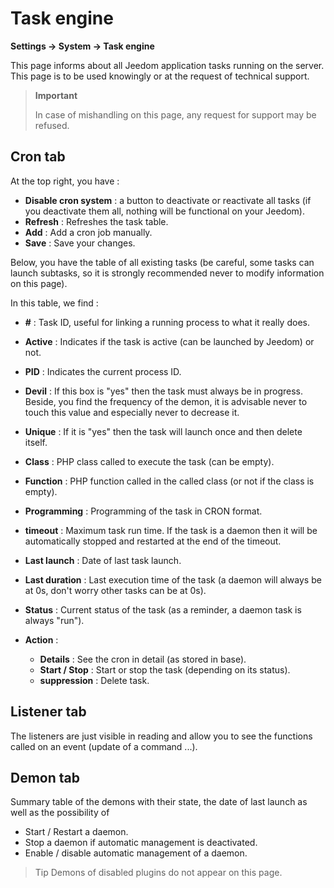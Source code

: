 # Task engine
**Settings → System → Task engine**

This page informs about all Jeedom application tasks running on the server.
This page is to be used knowingly or at the request of technical support.

> **Important**
>
> In case of mishandling on this page, any request for support may be refused.

## Cron tab

At the top right, you have :

- **Disable cron system** : a button to deactivate or reactivate all tasks (if you deactivate them all, nothing will be functional on your Jeedom).
- **Refresh** : Refreshes the task table.
- **Add** : Add a cron job manually.
- **Save** : Save your changes.

Below, you have the table of all existing tasks (be careful, some tasks can launch subtasks, so it is strongly recommended never to modify information on this page).

In this table, we find :

- **\#** : Task ID, useful for linking a running process to what it really does.
- **Active** : Indicates if the task is active (can be launched by Jeedom) or not.
- **PID** : Indicates the current process ID.
- **Devil** : If this box is &quot;yes&quot; then the task must always be in progress. Beside, you find the frequency of the demon, it is advisable never to touch this value and especially never to decrease it.
- **Unique** : If it is &quot;yes&quot; then the task will launch once and then delete itself.
- **Class** : PHP class called to execute the task (can be empty).
- **Function** : PHP function called in the called class (or not if the class is empty).
- **Programming** : Programming of the task in CRON format.
- **timeout** : Maximum task run time. If the task is a daemon then it will be automatically stopped and restarted at the end of the timeout.
- **Last launch** : Date of last task launch.
- **Last duration** : Last execution time of the task (a daemon will always be at 0s, don&#39;t worry other tasks can be at 0s).
- **Status** : Current status of the task (as a reminder, a daemon task is always &quot;run&quot;).

- **Action** :
    - **Details** : See the cron in detail (as stored in base).
    - **Start / Stop** : Start or stop the task (depending on its status).
    - **suppression** : Delete task.


## Listener tab

The listeners are just visible in reading and allow you to see the functions called on an event (update of a command ...).

## Demon tab

Summary table of the demons with their state, the date of last launch as well as the possibility of
- Start / Restart a daemon.
- Stop a daemon if automatic management is deactivated.
- Enable / disable automatic management of a daemon.

> Tip
> Demons of disabled plugins do not appear on this page.